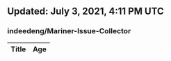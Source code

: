 ## Updated: July 3, 2021, 4:11 PM UTC


### indeedeng/Mariner-Issue-Collector
|**Title**|**Age**|
|:----|:----|